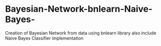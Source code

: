# Bayesian-Network-bnlearn-Naive-Bayes-
Creation of Bayesian Network from data using bnlearn library also include Naive Bayes Classifier implementation

